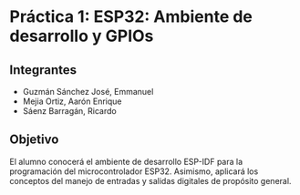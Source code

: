# Práctica 1: ESP32: Ambiente de desarrollo y GPIOs

## Integrantes

* Guzmán Sánchez José, Emmanuel
* Mejia Ortiz, Aarón Enrique
* Sáenz Barragán, Ricardo

## Objetivo
El alumno conocerá el ambiente de desarrollo ESP-IDF para la programación del microcontrolador ESP32.
Asimismo, aplicará los conceptos del manejo de entradas y salidas digitales de propósito general.